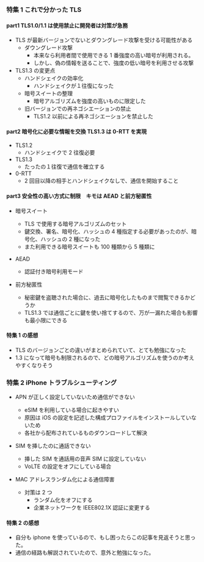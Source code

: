 ### 特集 1 これで分かった TLS

#### part1 TLS1.0/1.1 は使用禁止に開発者は対策が急務

- TLS が最新バージョンでないとダウングレード攻撃を受ける可能性がある
  - ダウングレード攻撃
    - 本来なら利用者間で使用できる 1 番強度の高い暗号が利用される。
    - しかし、偽の情報を送ることで、強度の低い暗号を利用させる攻撃
- TLS1.3 の変更点
  - ハンドシェイクの効率化
    - ハンドシェイクが１往復になった
  - 暗号スイートの整理
    - 暗号アルゴリズムを強度の高いものに限定した
  - 旧バージョンでの再ネゴシエーションの禁止
    - TLS1.2 以前による再ネゴシエーションを禁止した

#### part2 暗号化に必要な情報を交換 TLS1.3 は 0-RTT を実現

- TLS1.2
  - ハンドシェイクで 2 往復必要
- TLS1.3
  - たったの１往復で通信を確立する
- 0-RTT
  - 2 回目以降の相手とハンドシェイクなしで、通信を開始すること

#### part3 安全性の高い方式に制限　キモは AEAD と前方秘匿性

- 暗号スイート

  - TLS で使用する暗号アルゴリズムのセット
  - 鍵交換、署名、暗号化、ハッシュの 4 種指定する必要があったのが、暗号化、ハッシュの 2 種になった
  - また利用できる暗号スイートも 100 種類から 5 種類に

- AEAD

  - 認証付き暗号利用モード

- 前方秘匿性
  - 秘密鍵を盗聴された場合に、過去に暗号化したものまで閲覧できるかどうか
  - TLS1.3 では通信ごとに鍵を使い捨てするので、万が一漏れた場合も影響も最小限にできる

#### 特集 1 の感想

- TLS のバージョンごとの違いがまとめられていて、とても勉強になった
- 1.3 になって暗号も制限されるので、どの暗号アルゴリズムを使うのか考えやすくなりそう

### 特集 2 iPhone トラブルシューティング

- APN が正しく設定していないため通信ができない

  - eSIM を利用している場合に起きやすい
  - 原因は iOS の設定を記述した構成プロファイルをインストールしていないため
  - 各社から配布されているものダウンロードして解決

- SIM を挿したのに通話できない

  - 挿した SIM を通話用の音声 SIM に設定していない
  - VoLTE の設定をオフにしている場合

- MAC アドレスランダム化による通信障害
  - 対策は 2 つ
    - ランダム化をオフにする
    - 企業ネットワークを IEEE802.1X 認証に変更する

#### 特集 2 の感想

- 自分も iphone を使っているので、もし困ったらこの記事を見返そうと思った。
- 通信の経路も解説されていたので、意外と勉強になった。

